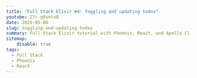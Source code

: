 ```yaml
---
title: "Full Stack Elixir #4: Toggling and updating todos"
youtube: Z7r-q8vntvQ
date: 2020-05-08
slug: toggling-and-updating-todos
summary: Full Stack Elixir tutorial with Phoenix, React, and Apollo Client. This video covers mutations in Apollo.
sitemap:
    disable: true
tags:
  - Full Stack
  - Phoenix
  - React
---
```

